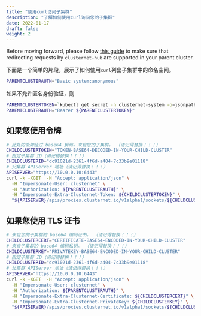 ```yaml
---
title: "使用curl访问子集群"
description: "了解如何使用curl访问您的子集群"
date: 2022-01-17
draft: false
weight: 2
---
```


Before moving forward, please follow [this guide](/docs/configuration/aggregator-forwarding-redirect/) to make sure
that redirecting requests by `clusternet-hub` are supported in your parent cluster.

下面是一个简单的片段，展示了如何使用`curl`列出子集群中的命名空间。

```bash
PARENTCLUSTERAUTH="Basic system:anonymous"
```

如果不允许匿名身份验证，则

```bash
PARENTCLUSTERTOKEN=`kubectl get secret -n clusternet-system -o=jsonpath='{.items[?(@.metadata.annotations.kubernetes\.io/service-account\.name=="clusternet-hub-proxy")].data.token}' | base64 --decode`
PARENTCLUSTERAUTH="Bearer ${PARENTCLUSTERTOKEN}"
```

## 如果您使用令牌

```bash
# 此处的令牌经过 base64 解码，来自您的子集群。 （请记得替换！！！）
CHILDCLUSTERTOKEN="TOKEN-BASE64-DECODED-IN-YOUR-CHILD-CLUSTER"
# 指定子集群 ID（请记得替换！！！）
CHILDCLUSTERID="dc91021d-2361-4f6d-a404-7c33b9e01118"
# 父集群 APIServer 地址（请记得替换！！！）
APISERVER="https://10.0.0.10:6443"
curl -k -XGET  -H "Accept: application/json" \
  -H "Impersonate-User: clusternet" \
  -H "Authorization: ${PARENTCLUSTERAUTH}" \
  -H "Impersonate-Extra-Clusternet-Token: ${CHILDCLUSTERTOKEN}" \
  "${APISERVER}/apis/proxies.clusternet.io/v1alpha1/sockets/${CHILDCLUSTERID}/proxy/direct/api/v1/namespaces"
```

## 如果您使用 TLS 证书

```bash
# 来自您的子集群的 base64 编码证书。 （请记得替换！！！）
CHILDCLUSTERCERT="CERTIFICATE-BASE64-ENCODED-IN-YOUR-CHILD-CLUSTER"
# 来自子集群的 base64 编码私钥。 （请记得替换！！！）
CHILDCLUSTERKEY="PRIVATEKEY-BASE64-ENCODED-IN-YOUR-CHILD-CLUSTER"
# 指定子集群 ID（请记得替换！！！）
CHILDCLUSTERID="dc91021d-2361-4f6d-a404-7c33b9e01118"
# 父集群 APIServer 地址（请记得替换！！！）
APISERVER="https://10.0.0.10:6443"
curl -k -XGET  -H "Accept: application/json" \
  -H "Impersonate-User: clusternet" \
  -H "Authorization: ${PARENTCLUSTERAUTH}" \
  -H "Impersonate-Extra-Clusternet-Certificate: ${CHILDCLUSTERCERT}" \
  -H "Impersonate-Extra-Clusternet-PrivateKey: ${CHILDCLUSTERKEY}" \
  "${APISERVER}/apis/proxies.clusternet.io/v1alpha1/sockets/${CHILDCLUSTERID}/proxy/direct/api/v1/namespaces"
```
